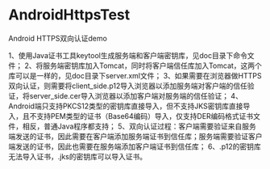 # AndroidHttpsTest
Android HTTPS双向认证demo

1、使用Java证书工具keytool生成服务端和客户端密钥库，见doc目录下命令文件；
2、将服务端密钥库加入Tomcat，同时将客户端信任库加入Tomcat，这两个库可以是一样的，见doc目录下server.xml文件；
3、如果需要在浏览器做HTTPS双向认证，则需要将client_side.p12导入浏览器以添加服务端对客户端的信任验证，将server_side.cer导入浏览器以添加客户端对服务端的信任验证；
4、Android端只支持PKCS12类型的密钥库直接导入，但不支持JKS密钥库直接导入，且不支持PEM类型的证书（Base64编码）导入，仅支持DER编码格式证书文件，相反，普通Java程序都支持；
5、双向认证过程：客户端需要验证来自服务端发送的证书，因此需要在客户端添加服务端证书到信任库；服务端需要验证客户端发送的证书，因此也需要在服务端添加客户端证书到信任库；
6、.p12的密钥库无法导入证书，.jks的密钥库可以导入证书。